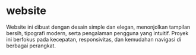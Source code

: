 # website
Website ini dibuat dengan desain simple dan elegan, menonjolkan tampilan bersih, tipografi modern, serta pengalaman pengguna yang intuitif. Proyek ini berfokus pada kecepatan, responsivitas, dan kemudahan navigasi di berbagai perangkat.

